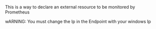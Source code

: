 This is a way to declare an external resource to be monitored by Prometheus

wARNING: You must change the Ip in the Endpoint with your windows Ip